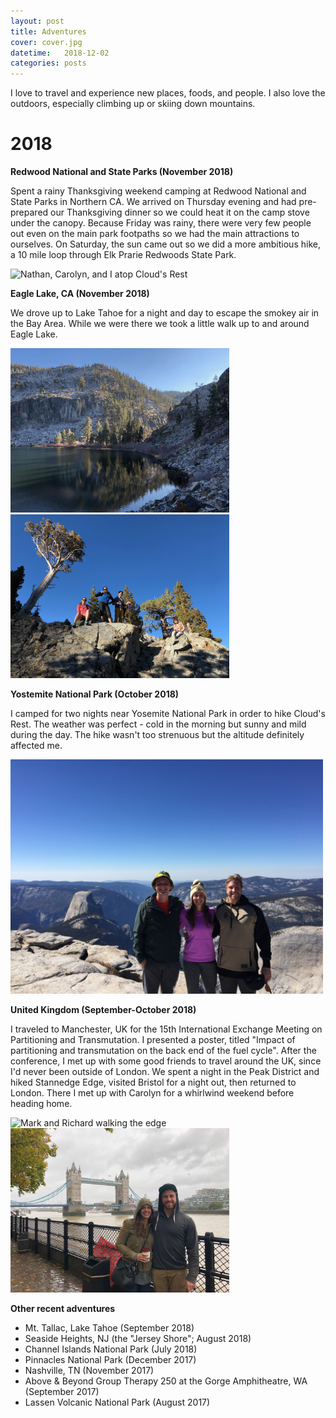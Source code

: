 ```yaml
---
layout: post
title: Adventures
cover: cover.jpg
datetime:   2018-12-02
categories: posts
---
```


I love to travel and experience new places, foods, and people. I also love the outdoors, especially climbing up or skiing down mountains.

# 2018

**Redwood National and State Parks (November 2018)**

Spent a rainy Thanksgiving weekend camping at Redwood National and State Parks in Northern CA. We arrived on Thursday evening and had pre-prepared our Thanksgiving dinner so we could heat it on the camp stove under the canopy. Because Friday was rainy, there were very few people out even on the main park footpaths so we had the main attractions to ourselves. On Saturday, the sun came out so we did a more ambitious hike, a 10 mile loop through Elk Prarie Redwoods State Park.

<img src="/images/2018-11_redwoods.jpg" alt="Nathan, Carolyn, and I atop Cloud's Rest" width="500" />


**Eagle Lake, CA (November 2018)**

We drove up to Lake Tahoe for a night and day to escape the smokey air in the Bay Area. While we were there we took a little walk up to and around Eagle Lake.

<p float="left">
  <img src="/images/2018-11_eagle_lake.jpg" alt="Eagle Lake in the afternoon sun" width="350" />
  <img src="/images/2018-11_eagle_lake2.jpg" alt="The crew: Carolyn, Kathy, Eric, and Franziska" width="350" />
</p>

**Yostemite National Park (October 2018)**

I camped for two nights near Yosemite National Park in order to hike Cloud's Rest. The weather was perfect - cold in the morning but sunny and mild during the day. The hike wasn't too strenuous but the altitude definitely affected me.

<img src="/images/2018-10_yosemite.jpg" alt="Nathan, Carolyn, and I atop Cloud's Rest" width="500" />

**United Kingdom (September-October 2018)**

I traveled to Manchester, UK for the 15th International Exchange Meeting on Partitioning and Transmutation. I presented a poster, titled "Impact of partitioning and transmutation on the back end of the fuel cycle". After the conference, I met up with some good friends to travel around the UK, since I'd never been outside of London. We spent a night in the Peak District and hiked Stannedge Edge, visited Bristol for a night out, then returned to London. There I met up with Carolyn for a whirlwind weekend before heading home.

<p float="left">
  <img src="/images/2018-10_stannedge_edge.png" alt="Mark and Richard walking the edge" width="350" />

  <img src="/images/2018-10_london.jpg" alt="Carolyn and I (and a sad abandoned umbrella) at Tower Bridge" width="350" />
</p>

**Other recent adventures**

* Mt. Tallac, Lake Tahoe (September 2018)
* Seaside Heights, NJ (the "Jersey Shore"; August 2018)
* Channel Islands National Park (July 2018)
* Pinnacles National Park (December 2017)
* Nashville, TN (November 2017)
* Above & Beyond Group Therapy 250 at the Gorge Amphitheatre, WA (September 2017)
* Lassen Volcanic National Park (August 2017)
